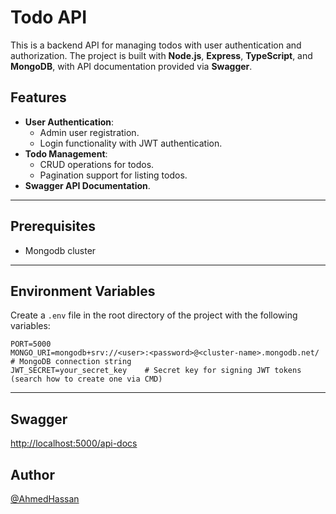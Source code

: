 # Todo API

This is a backend API for managing todos with user authentication and authorization. The project is built with **Node.js**, **Express**, **TypeScript**, and **MongoDB**, with API documentation provided via **Swagger**.

## Features

- **User Authentication**:
  - Admin user registration.
  - Login functionality with JWT authentication.
- **Todo Management**:
  - CRUD operations for todos.
  - Pagination support for listing todos.
- **Swagger API Documentation**.

---

## Prerequisites

- Mongodb cluster

---

## Environment Variables

Create a `.env` file in the root directory of the project with the following variables:

```plaintext
PORT=5000
MONGO_URI=mongodb+srv://<user>:<password>@<cluster-name>.mongodb.net/ # MongoDB connection string
JWT_SECRET=your_secret_key    # Secret key for signing JWT tokens (search how to create one via CMD)
```

---

## Swagger

[http://localhost:5000/api-docs](http://localhost:5000/api-docs)

## Author

[@AhmedHassan](https://www.linkedin.com/in/ahmedhassan711/)

